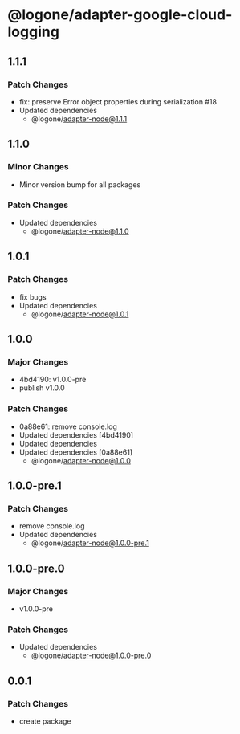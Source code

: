 # @logone/adapter-google-cloud-logging

## 1.1.1

### Patch Changes

- fix: preserve Error object properties during serialization #18
- Updated dependencies
  - @logone/adapter-node@1.1.1

## 1.1.0

### Minor Changes

- Minor version bump for all packages

### Patch Changes

- Updated dependencies
  - @logone/adapter-node@1.1.0

## 1.0.1

### Patch Changes

- fix bugs
- Updated dependencies
  - @logone/adapter-node@1.0.1

## 1.0.0

### Major Changes

- 4bd4190: v1.0.0-pre
- publish v1.0.0

### Patch Changes

- 0a88e61: remove console.log
- Updated dependencies [4bd4190]
- Updated dependencies
- Updated dependencies [0a88e61]
  - @logone/adapter-node@1.0.0

## 1.0.0-pre.1

### Patch Changes

- remove console.log
- Updated dependencies
  - @logone/adapter-node@1.0.0-pre.1

## 1.0.0-pre.0

### Major Changes

- v1.0.0-pre

### Patch Changes

- Updated dependencies
  - @logone/adapter-node@1.0.0-pre.0

## 0.0.1

### Patch Changes

- create package
